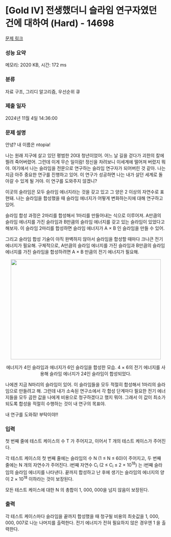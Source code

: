 # [Gold IV] 전생했더니 슬라임 연구자였던 건에 대하여 (Hard) - 14698 

[문제 링크](https://www.acmicpc.net/problem/14698) 

### 성능 요약

메모리: 2020 KB, 시간: 172 ms

### 분류

자료 구조, 그리디 알고리즘, 우선순위 큐

### 제출 일자

2024년 11월 4일 14:36:00

### 문제 설명

<p>안녕? 내 이름은 ntopia!</p>

<p>나는 원래 지구에 살고 있던 평범한 20대 청년이었어. 어느 날 길을 걷다가 괴한의 칼에 찔려 죽어버렸어. 그런데 이게 무슨 일이람! 정신을 차려보니 이세계에 떨어져 버렸지 뭐야. 여기에서 나는 슬라임을 전문으로 연구하는 슬라임 연구자가 되어버린 것 같아. 나는 지금 아주 중요한 연구를 진행하고 있어. 이 연구가 성공하면 나는 내가 살던 세계로 돌아갈 수 있게 될 거야. 이 연구를 도와주지 않겠니?</p>

<p>이곳의 슬라임은 모두 슬라임 에너지라는 것을 갖고 있고 그 양은 2 이상의 자연수로 표현돼. 나는 슬라임을 합성했을 때 슬라임 에너지가 어떻게 변화하는지에 대해 연구하고 있어.</p>

<p>슬라임 합성 과정은 2마리를 합성해서 1마리를 만들어내는 식으로 이루어져. A만큼의 슬라임 에너지를 가진 슬라임과 B만큼의 슬라임 에너지를 갖고 있는 슬라임이 있었다고 해보자. 이 슬라임 2마리를 합성하면 슬라임 에너지가 A × B 인 슬라임을 만들 수 있어.</p>

<p>그리고 슬라임 합성 기술이 아직 완벽하지 않아서 슬라임을 합성할 때마다 크나큰 전기 에너지가 필요해. 구체적으로, A만큼의 슬라임 에너지를 가진 슬라임과 B만큼의 슬라임 에너지를 가진 슬라임을 합성하려면 A × B 만큼의 전기 에너지가 필요해.</p>

<p style="text-align: center;"><img alt="" src="https://onlinejudgeimages.s3-ap-northeast-1.amazonaws.com/problem/14698/1.png" style="height:314px; width:470px"></p>

<p style="text-align: center;">에너지가 4인 슬라임과 에너지가 6인 슬라임을 합성한 모습. 4 × 6의 전기 에너지를 사용해 슬라임 에너지가 24인 슬라임이 합성되었다.</p>

<p>나에겐 지금 N마리의 슬라임이 있어. 이 슬라임들을 모두 적절히 합성해서 1마리의 슬라임으로 만들려고 해. 그런데 내가 소속된 연구소에서 각 합성 단계마다 필요한 전기 에너지들을 모두 곱한 값을 나에게 비용으로 청구하겠다고 했지 뭐야. 그래서 이 값이 최소가 되도록 합성을 적절히 수행하는 것이 내 연구의 목표야.</p>

<p>내 연구를 도와줘! 부탁이야!!</p>

### 입력 

 <p>첫 번째 줄에 테스트 케이스의 수 T 가 주어지고, 이어서 T 개의 테스트 케이스가 주어진다.</p>

<p>각 테스트 케이스의 첫 번째 줄에는 슬라임의 수 N (1 ≤ N ≤ 60)이 주어지고, 두 번째 줄에는 N 개의 자연수가 주어진다. i번째 자연수 C<sub>i</sub> (2 ≤ C<sub>i</sub> ≤ 2 × 10<sup>18</sup>) 는 i번째 슬라임의 슬라임 에너지를 나타낸다. 끝까지 합성하고 난 후에 생기는 슬라임의 에너지의 양이 2 × 10<sup>18</sup> 이하라는 것이 보장된다.</p>

<p>모든 테스트 케이스에 대한 N 의 총합이 1, 000, 000을 넘지 않음이 보장된다.</p>

### 출력 

 <p>각 테스트 케이스마다 슬라임을 끝까지 합성했을 때 청구될 비용의 최솟값을 1, 000, 000, 007로 나눈 나머지를 출력한다. 전기 에너지가 전혀 필요하지 않은 경우엔 1 을 출력한다.</p>

